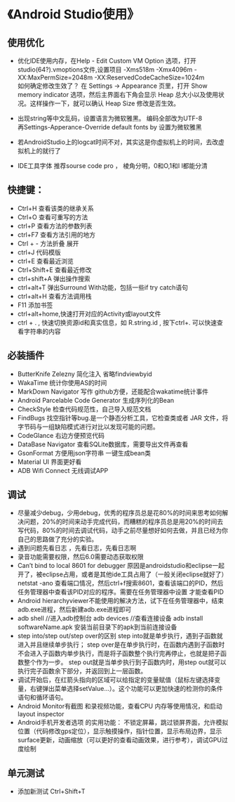 # 《Android Studio使用》

## 使用优化
- 优化IDE使用内存，在Help - Edit Custom VM Option 选项，打开studio(64?).vmoptions文件,设置项目
-Xms518m
-Xmx4096m
-XX:MaxPermSize=2048m
-XX:ReservedCodeCacheSize=1024m
<br>如何确定修改生效了？
在 Settings -> Appearance 页里，打开 Show memory indicator 选项，然后主界面右下角会显示 Heap 总大小以及使用状况。这样操作一下，就可以确认 Heap Size 修改是否生效。

- 出现string等中文乱码，设置语言为微软雅黑。 编码全部改为UTF-8
<br>再Settings-Apperance-Override default fonts by 设置为微软雅黑
- 若AndroidStudio上的logcat时间不对，其实这是你虚拟机上的时间，去改虚拟机上的就行了
- IDE工具字体 推荐sourse code pro ， 棱角分明，0和O,1和I l都能分清

## 快捷键：
- Ctrl+H  查看该类的继承关系
- Ctrl+O  查看可重写的方法
- ctrl+P 查看方法的参数列表
- ctrl+F7 查看方法引用的地方
- Ctrl + -  方法折叠 展开
- ctrl+J 代码模版
- ctrl+E 查看最近浏览
- Ctrl+Shift+E 查看最近修改
- ctrl+shift+A 弹出操作搜索
- ctrl+alt+T 弹出Surround With功能，包括一些if try catch语句
-  ctrl+alt+H 查看方法调用栈
- F11 添加书签
- ctrl+alt+home,快速打开对应的Activity或layout文件
- ctrl + .   , 快速切换资源id和真实信息，如 R.string.id , 按下ctrl+.  可以快速查看字符串的内容


## 必装插件
- ButterKnife Zelezny   简化注入  省略findviewbyid
- WakaTime  统计你使用AS的时间
- MarkDown Navigator  写作 github方便，还能配合wakatime统计事件
- Android Parcelable Code Generator  生成序列化的Bean
- CheckStyle 检查代码规范性，自己导入规范文档
- FindBugs 找空指针等bug.是一个静态分析工具，它检查类或者 JAR 文件，将字节码与一组缺陷模式进行对比以发现可能的问题。
- CodeGlance 右边方便预览代码
- DataBase Navigator 查看SQLite数据库，需要导出文件再查看
- GsonFormat 方便用json字符串 一键生成bean类
- Material UI 界面更好看
- ADB Wifi Connect 无线调试APP

## 调试
- 尽量减少debug，少用debug，优秀的程序员总是花80%的时间来思考如何解决问题，20%的时间来动手完成代码，而糟糕的程序员总是用20%的时间去写代码，80%的时间去调试代码，动手之前尽量想好如何去做，并且已经为你自己的思路做了充分的实验。
-  遇到问题先看日志 ，先看日志，先看日志啊
-   录音功能需要权限，然后6.0需要动态获取权限
- Can’t bind to local 8601 for debugger
  原因是androidstudio和eclipse一起开了，被eclipse占用，或者是其他ide工具占用了（一般关闭eclipse就好了）
  netstat -ano 查看端口情况，然后ctrl+f搜索8601，查看该端口的PID，然后任务管理器中查看该PID对应的程序。需要在任务管理器中设置 才能查看PID
- Android hierarchyviewer不能使用的解决方法，试下在任务管理器中，结束adb.exe进程，然后新建adb.exe进程即可
- adb shell //进入adb控制台
  adb devices //查看连接设备
  adb install softwareName.apk 安装当前目录下的apk到当前连接设备
- step into/step out/step over的区别
  step into就是单步执行，遇到子函数就进入并且继续单步执行；
  step over是在单步执行时，在函数内遇到子函数时不会进入子函数内单步执行，而是将子函数整个执行完再停止，也就是把子函数整个作为一步。
  step out就是当单步执行到子函数内时，用step out就可以执行完子函数余下部分，并返回到上一层函数。
- 调试开始后，在红箭头指向的区域可以给指定的变量赋值（鼠标左键选择变量，右键弹出菜单选择setValue…）。这个功能可以更加快速的检测你的条件语句和循环语句。
- Android Monitor有截图 和录视频功能，查看CPU 内存等使用情况，和启动layout inspector
- Android手机开发者选项 的实用功能： 不锁定屏幕，跳过锁屏界面，允许模拟位置（代码修改gps定位），显示触摸操作，指针位置，显示布局边界，显示surface更新，动画缩放（可以更好的查看动画效果，进行参考），调试GPU过度绘制

## 单元测试
- 添加新测试 Ctrl+Shift+T
